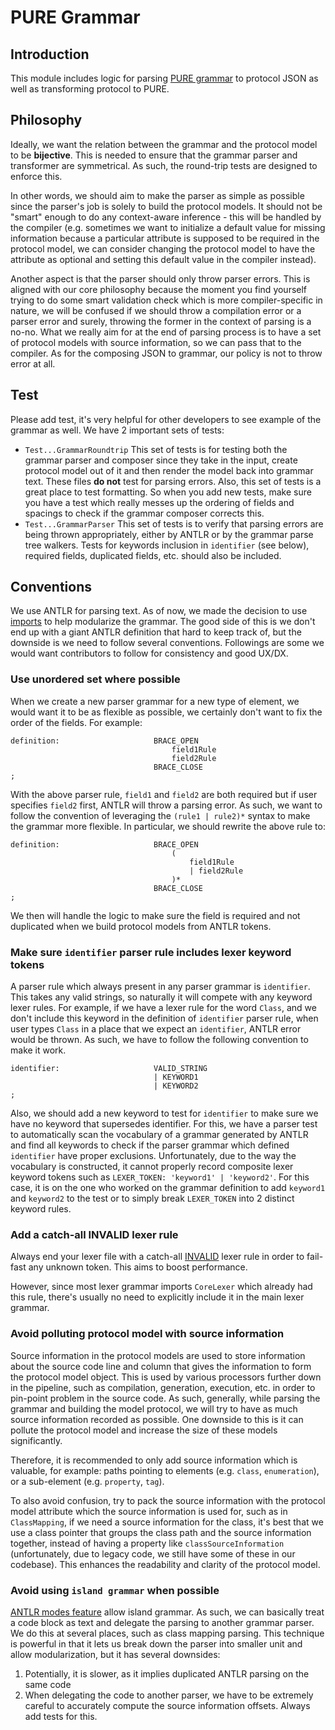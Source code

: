 # PURE Grammar

## Introduction

This module includes logic for parsing [PURE grammar](https://legend.finos.org/docs/getting-started/language) to protocol JSON as well as transforming protocol to PURE.

## Philosophy

Ideally, we want the relation between the grammar and the protocol model to be __bijective__. This is needed to ensure that the grammar parser and transformer are symmetrical. As such, the round-trip tests are designed to enforce this.

In other words, we should aim to make the parser as simple as possible since the parser's job is solely to build the protocol models. It should not be "smart" enough to do any context-aware inference - this will be handled by the compiler (e.g. sometimes we want to initialize a default value for missing information because a particular attribute is supposed to be required in the protocol model, we can consider changing the protocol model to have the attribute as optional and setting this default value in the compiler instead).

Another aspect is that the parser should only throw parser errors. This is aligned with our core philosophy because the moment you find yourself trying to do some smart validation check which is more compiler-specific in nature, we will be confused if we should throw a compilation error or a parser error and surely, throwing the former in the context of parsing is a no-no. What we really aim for at the end of parsing process is to have a set of protocol models with source information, so we can pass that to the compiler. As for the composing JSON to grammar, our policy is not to throw error at all.

## Test

Please add test, it's very helpful for other developers to see example of the grammar as well. We have 2 important sets of tests:

- `Test...GrammarRoundtrip` This set of tests is for testing both the grammar parser and composer since they take in the input, create protocol model out of it and then render the model back into grammar text. These files __do not__ test for parsing errors. Also, this set of tests is a great place to test formatting. So when you add new tests, make sure you have a test which really messes up the ordering of fields and spacings to check if the grammar composer corrects this.
- `Test...GrammarParser` This set of tests is to verify that parsing errors are being thrown appropriately, either by ANTLR or by the grammar parse tree walkers. Tests for keywords inclusion in `identifier` (see below), required fields, duplicated fields, etc. should also be included.

## Conventions

We use ANTLR for parsing text. As of now, we made the decision to use [imports](https://github.com/antlr/antlr4/blob/master/doc/grammars.md#grammar-imports) to help modularize the grammar. The good side of this is we don't end up with a giant ANTLR definition that hard to keep track of, but the downside is we need to follow several conventions. Followings are some we would want contributors to follow for consistency and good UX/DX.

### Use unordered set where possible

When we create a new parser grammar for a new type of element, we would want it to be as flexible as possible, we certainly don't want to fix the order of the fields. For example:

```antlr
definition:                     BRACE_OPEN
                                    field1Rule
                                    field2Rule
                                BRACE_CLOSE
;
```
With the above parser rule, `field1` and `field2` are both required but if user specifies `field2` first, ANTLR will throw a parsing error. As such, we want to follow the convention of leveraging the `(rule1 | rule2)*` syntax to make the grammar more flexible. In particular, we should rewrite the above rule to:

```antlr
definition:                     BRACE_OPEN
                                    (
                                        field1Rule
                                        | field2Rule
                                    )*
                                BRACE_CLOSE
;
```
We then will handle the logic to make sure the field is required and not duplicated when we build protocol models from ANTLR tokens.

### Make sure `identifier` parser rule includes lexer keyword tokens

A parser rule which always present in any parser grammar is `identifier`. This takes any valid strings, so naturally it will compete with any keyword lexer rules. For example, if we have a lexer rule for the word `Class`, and we don't include this keyword in the definition of `identifier` parser rule, when user types `Class` in a place that we expect an `identifier`, ANTLR error would be thrown. As such, we have to follow the following convention to make it work.

```antlr
identifier:                     VALID_STRING
                                | KEYWORD1
                                | KEYWORD2
;
```

Also, we should add a new keyword to test for `identifier` to make sure we have no keyword that supersedes identifier. For this, we have a parser test to automatically scan the vocabulary of a grammar generated by ANTLR and find all keywords to check if the parser grammar which defined `identifier` have proper exclusions. Unfortunately, due to the way the vocabulary is constructed, it cannot properly record composite lexer keyword tokens such as `LEXER_TOKEN: 'keyword1' | 'keyword2'`. For this case, it is on the one who worked on the grammar definition to add `keyword1` and `keyword2` to the test or to simply break `LEXER_TOKEN` into 2 distinct keyword rules.

### Add a catch-all INVALID lexer rule

Always end your lexer file with a catch-all [INVALID](https://github.com/antlr/antlr4/issues/1540#issuecomment-268738030) lexer rule in order to fail-fast any unknown token. This aims to boost performance.

However, since most lexer grammar imports `CoreLexer` which already had this rule, there's usually no need to explicitly include it in the main lexer grammar.

### Avoid polluting protocol model with source information

Source information in the protocol models are used to store information about the source code line and column that gives the information to form the protocol model object. This is used by various processors further down in the pipeline, such as compilation, generation, execution, etc. in order to pin-point problem in the source code. As such, generally, while parsing the grammar and building the model protocol, we will try to have as much source information recorded as possible. One downside to this is it can pollute the protocol model and increase the size of these models significantly.

Therefore, it is recommended to only add source information which is valuable, for example: paths pointing to elements (e.g. `class`, `enumeration`), or a sub-element (e.g. `property`, `tag`).

To also avoid confusion, try to pack the source information with the protocol model attribute which the source information is used for, such as in `ClassMapping`, if we need a source information for the class, it's best that we use a class pointer that groups the class path and the source information together, instead of having a property like `classSourceInformation` (unfortunately, due to legacy code, we still have some of these in our codebase). This enhances the readability and clarity of the protocol model.


### Avoid using `island grammar` when possible

[ANTLR modes feature](https://github.com/antlr/antlr4/blob/master/doc/lexer-rules.md#lexical-modes) allow island grammar. As such, we can basically treat a code block as text and delegate the parsing to another grammar parser. We do this at several places, such as class mapping parsing. This technique is powerful in that it lets us break down the parser into smaller unit and allow modularization, but it has several downsides:
1. Potentially, it is slower, as it implies duplicated ANTLR parsing on the same code
2. When delegating the code to another parser, we have to be extremely careful to accurately compute the source information offsets. Always add tests for this.
